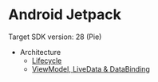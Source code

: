 # Android Jetpack

Target SDK version: 28 (Pie)

- Architecture
    - [Lifecycle](https://github.com/chunchiehliang/AndroidJetpack/tree/master/Lifecycles)
    - [ViewModel, LiveData & DataBinding](https://github.com/chunchiehliang/AndroidJetpack/tree/master/Architecture)


